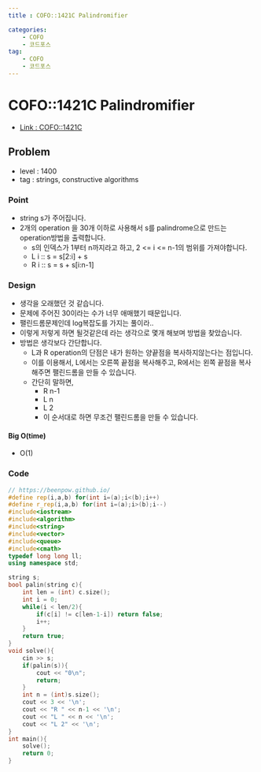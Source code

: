 ```yaml
---
title : COFO::1421C Palindromifier

categories:
    - COFO
    - 코드포스
tag:
    - COFO
    - 코드포스
---
```

# COFO::1421C Palindromifier
- [Link : COFO::1421C](https://codeforces.com/problemset/problem/1421/C)

## Problem 

- level : 1400
- tag : strings, constructive algorithms

### Point
- string s가 주어집니다.
- 2개의 operation 을 30개 이하로 사용해서 s를 palindrome으로 만드는 operation방법을 출력합니다.
  - s의 인덱스가 1부터 n까지라고 하고, 2 <= i <= n-1의 범위를 가져야합니다.
  - L i :: s = s[2:i] + s
  - R i :: s = s + s[i:n-1]

### Design
- 생각을 오래했던 것 같습니다.
- 문제에 주어진 30이라는 수가 너무 애매했기 때문입니다.
- 팰린드롬문제인데 log복잡도를 가지는 풀이라..
- 이렇게 저렇게 하면 될것같은데 라는 생각으로 몇개 해보며 방법을 찾았습니다.
- 방법은 생각보다 간단합니다.
  - L과 R operation의 단점은 내가 원하는 양끝점을 복사하지않는다는 점입니다.
  - 이를 이용해서, L에서는 오른쪽 끝점을 복사해주고, R에서는 왼쪽 끝점을 복사해주면 팰린드롬을 만들 수 있습니다.
  - 간단히 말하면,
    - R n-1
    - L n
    - L 2 
    - 이 순서대로 하면 무조건 팰린드롬을 만들 수 있습니다.

#### Big O(time)
- O(1)

### Code

```cpp
// https://beenpow.github.io/
#define rep(i,a,b) for(int i=(a);i<(b);i++)
#define r_rep(i,a,b) for(int i=(a);i>(b);i--)
#include<iostream>
#include<algorithm>
#include<string>
#include<vector>
#include<queue>
#include<cmath>
typedef long long ll;
using namespace std;

string s;
bool palin(string c){
    int len = (int) c.size();
    int i = 0;
    while(i < len/2){
        if(c[i] != c[len-1-i]) return false;
        i++;
    }
    return true;
}
void solve(){
    cin >> s;
    if(palin(s)){
        cout << "0\n";
        return;
    }
    int n = (int)s.size();
    cout << 3 << '\n';
    cout << "R " << n-1 << '\n';
    cout << "L " << n << '\n';
    cout << "L 2" << '\n';
}
int main(){
    solve();
    return 0;
}
```
